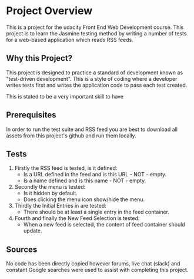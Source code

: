 # Project Overview

This is a project for the udacity Front End Web Development course. This project is to learn the Jasmine testing method by writing a number of tests for a web-based application which reads RSS feeds.

## Why this Project?

This project is designed to practice a standard of development known as "test-driven development". This is a style of coding where a developer writes tests first and writes the application code to pass each test created.

This is stated to be a very important skill to have

## Prerequisites

In order to run the test suite and RSS feed you are best to download all assets from this project's github and run them locally.

## Tests

1. Firstly the RSS feed is tested, is it defined:
   - Is a URL defined in the feed and is this URL  - NOT - empty.
   - Is a name defined and is this name - NOT - empty.
2. Secondly the menu is tested:
   - Is it hidden by default.
   - Does clicking the menu icon show/hide the menu.
3. Thirdly the Initial Entries in are tested:
   - There should be at least a single entry in the feed container.
4. Fourth and finally the New Feed Selection is tested:
   - When a new feed is selected, the content of feed container should update.

## Sources

No code has been directly copied however forums, live chat (slack) and constant Google searches were used to assist with completing this project.
